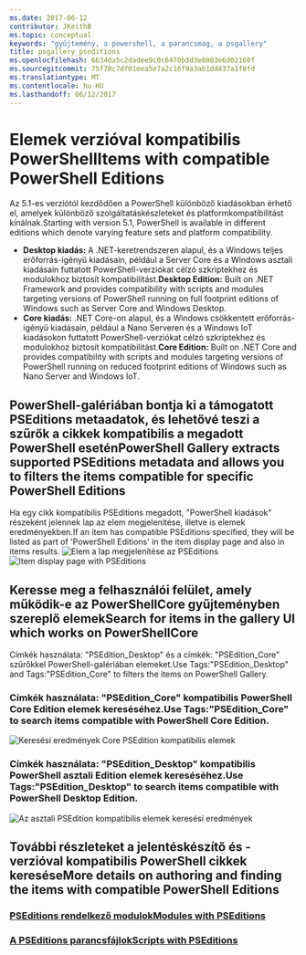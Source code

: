 ```yaml
---
ms.date: 2017-06-12
contributor: JKeithB
ms.topic: conceptual
keywords: "gyűjtemény, a powershell, a parancsmag, a psgallery"
title: psgallery_pseditions
ms.openlocfilehash: 6634da5c2dadee9c0c6470b3d3e8883e6d02160f
ms.sourcegitcommit: 75f70c7df01eea5e7a2c16f9a3ab1dd437a1f8fd
ms.translationtype: MT
ms.contentlocale: hu-HU
ms.lasthandoff: 06/12/2017
---
```

# <a name="items-with-compatible-powershell-editions"></a><span data-ttu-id="72cd0-103">Elemek verzióval kompatibilis PowerShell</span><span class="sxs-lookup"><span data-stu-id="72cd0-103">Items with compatible PowerShell Editions</span></span>
<span data-ttu-id="72cd0-104">Az 5.1-es verziótól kezdődően a PowerShell különböző kiadásokban érhető el, amelyek különböző szolgáltatáskészleteket és platformkompatibilitást kínálnak.</span><span class="sxs-lookup"><span data-stu-id="72cd0-104">Starting with version 5.1, PowerShell is available in different editions which denote varying feature sets and platform compatibility.</span></span>

- <span data-ttu-id="72cd0-105">**Desktop kiadás:** A .NET-keretrendszeren alapul, és a Windows teljes erőforrás-igényű kiadásain, például a Server Core és a Windows asztali kiadásain futtatott PowerShell-verziókat célzó szkriptekhez és modulokhoz biztosít kompatibilitást.</span><span class="sxs-lookup"><span data-stu-id="72cd0-105">**Desktop Edition:** Built on .NET Framework and provides compatibility with scripts and modules targeting versions of PowerShell running on full footprint editions of Windows such as Server Core and Windows Desktop.</span></span>
- <span data-ttu-id="72cd0-106">**Core kiadás:** .NET Core-on alapul, és a Windows csökkentett erőforrás-igényű kiadásain, például a Nano Serveren és a Windows IoT kiadásokon futtatott PowerShell-verziókat célzó szkriptekhez és modulokhoz biztosít kompatibilitást.</span><span class="sxs-lookup"><span data-stu-id="72cd0-106">**Core Edition:** Built on .NET Core and provides compatibility with scripts and modules targeting versions of PowerShell running on reduced footprint editions of Windows such as Nano Server and Windows IoT.</span></span>

## <a name="powershell-gallery-extracts-supported-pseditions-metadata-and-allows-you-to-filters-the-items-compatible-for-specific-powershell-editions"></a><span data-ttu-id="72cd0-107">PowerShell-galériában bontja ki a támogatott PSEditions metaadatok, és lehetővé teszi a szűrők a cikkek kompatibilis a megadott PowerShell esetén</span><span class="sxs-lookup"><span data-stu-id="72cd0-107">PowerShell Gallery extracts supported PSEditions metadata and allows you to filters the items compatible for specific PowerShell Editions</span></span>

<span data-ttu-id="72cd0-108">Ha egy cikk kompatibilis PSEditions megadott, "PowerShell kiadások" részeként jelennek lap az elem megjelenítése, illetve is elemek eredményekben.</span><span class="sxs-lookup"><span data-stu-id="72cd0-108">If an item has compatible PSEditions specified, they will be listed as part of 'PowerShell Editions' in the item display page and also in items results.</span></span>
<span data-ttu-id="72cd0-109">![Elem a lap megjelenítése az PSEditions](Images/ItemDisplayPageWithPSEditions.PNG)</span><span class="sxs-lookup"><span data-stu-id="72cd0-109">![Item display page with PSEditions](Images/ItemDisplayPageWithPSEditions.PNG)</span></span>

## <a name="search-for-items-in-the-gallery-ui-which-works-on-powershellcore"></a><span data-ttu-id="72cd0-110">Keresse meg a felhasználói felület, amely működik-e az PowerShellCore gyűjteményben szereplő elemek</span><span class="sxs-lookup"><span data-stu-id="72cd0-110">Search for items in the gallery UI which works on PowerShellCore</span></span>
<span data-ttu-id="72cd0-111">Címkék használata: "PSEdition_Desktop" és a címkék: "PSEdition_Core" szűrőkkel PowerShell-galériában elemeket.</span><span class="sxs-lookup"><span data-stu-id="72cd0-111">Use Tags:"PSEdition_Desktop" and Tags:"PSEdition_Core" to filters the items on PowerShell Gallery.</span></span>

### <a name="use-tagspseditioncore-to-search-items-compatible-with-powershell-core-edition"></a><span data-ttu-id="72cd0-112">Címkék használata: "PSEdition_Core" kompatibilis PowerShell Core Edition elemek kereséséhez.</span><span class="sxs-lookup"><span data-stu-id="72cd0-112">Use Tags:"PSEdition_Core" to search items compatible with PowerShell Core Edition.</span></span>
![Keresési eredmények Core PSEdition kompatibilis elemek](Images/SearchResultsWithPSEditions.PNG)

### <a name="use-tagspseditiondesktop-to-search-items-compatible-with-powershell-desktop-edition"></a><span data-ttu-id="72cd0-114">Címkék használata: "PSEdition_Desktop" kompatibilis PowerShell asztali Edition elemek kereséséhez.</span><span class="sxs-lookup"><span data-stu-id="72cd0-114">Use Tags:"PSEdition_Desktop" to search items compatible with PowerShell Desktop Edition.</span></span>
![Az asztali PSEdition kompatibilis elemek keresési eredmények](Images/SearchResultsWithPSEdition_Desktop.PNG)

## <a name="more-details-on-authoring-and-finding-the-items-with-compatible-powershell-editions"></a><span data-ttu-id="72cd0-116">További részleteket a jelentéskészítő és -verzióval kompatibilis PowerShell cikkek keresése</span><span class="sxs-lookup"><span data-stu-id="72cd0-116">More details on authoring and finding the items with compatible PowerShell Editions</span></span>
### <a name="modules-with-pseditionspsgetmodulemodulewithpseditionsupportmd"></a>[<span data-ttu-id="72cd0-117">PSEditions rendelkező modulok</span><span class="sxs-lookup"><span data-stu-id="72cd0-117">Modules with PSEditions</span></span>](../psget/module/modulewithpseditionsupport.md)
### <a name="scripts-with-pseditionspsgetscriptscriptwithpseditionsupportmd"></a>[<span data-ttu-id="72cd0-118">A PSEditions parancsfájlok</span><span class="sxs-lookup"><span data-stu-id="72cd0-118">Scripts with PSEditions</span></span>](../psget/script/scriptwithpseditionsupport.md)

